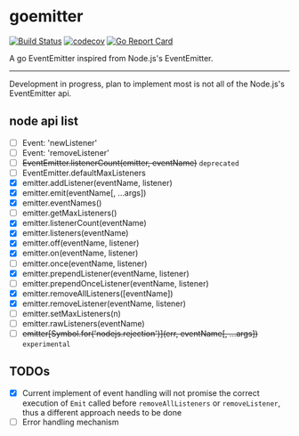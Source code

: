 # goemitter

[![Build Status](https://travis-ci.org/ShadyZOZ/goemitter.svg?branch=master)](https://travis-ci.org/ShadyZOZ/goemitter)
[![codecov](https://codecov.io/gh/ShadyZOZ/goemitter/branch/master/graph/badge.svg)](https://codecov.io/gh/ShadyZOZ/goemitter)
[![Go Report Card](https://goreportcard.com/badge/github.com/ShadyZOZ/goemitter)](https://goreportcard.com/report/github.com/ShadyZOZ/goemitter)

A go EventEmitter inspired from Node.js's EventEmitter.

---

Development in progress, plan to implement most is not all of the Node.js's EventEmitter api.

## node api list

- [ ] Event: 'newListener'
- [ ] Event: 'removeListener'
- [ ] ~~EventEmitter.listenerCount(emitter, eventName)~~ `deprecated`
- [ ] EventEmitter.defaultMaxListeners
- [x] emitter.addListener(eventName, listener)
- [x] emitter.emit(eventName[, ...args])
- [x] emitter.eventNames()
- [ ] emitter.getMaxListeners()
- [x] emitter.listenerCount(eventName)
- [x] emitter.listeners(eventName)
- [x] emitter.off(eventName, listener)
- [x] emitter.on(eventName, listener)
- [ ] emitter.once(eventName, listener)
- [x] emitter.prependListener(eventName, listener)
- [ ] emitter.prependOnceListener(eventName, listener)
- [x] emitter.removeAllListeners([eventName])
- [x] emitter.removeListener(eventName, listener)
- [ ] emitter.setMaxListeners(n)
- [ ] emitter.rawListeners(eventName)
- [ ] ~~emitter\[Symbol.for('nodejs.rejection')\](err, eventName[, ...args])~~ `experimental`

## TODOs

- [x] Current implement of event handling will not promise the correct execution of `Emit` called before `removeAllListeners` or `removeListener`, thus a different approach needs to be done
- [ ] Error handling mechanism
